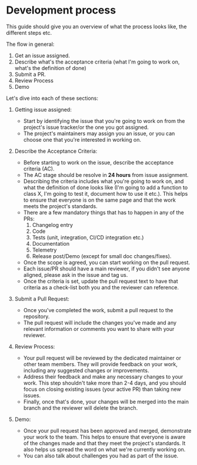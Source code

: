 # Development process

This guide should give you an overview of what the process looks like, the different steps etc.

The flow in general:
1. Get an issue assigned.
2. Describe what's the acceptance criteria (what I'm going to work on, what's the definition of done)
3. Submit a PR.
4. Review Process
5. Demo

Let's dive into each of these sections:

1. Getting issue assigned: 
   - Start by identifying the issue that you're going to work 
   on from the project's issue tracker/or the one you got assigned.
   - The project's maintainers may assign you an issue, or 
   you can choose one that you're interested in working on.

2. Describe the Acceptance Criteria: 
   - Before starting to work on the issue, describe the acceptance criteria (AC). 
   - The AC stage should be resolve in **24 hours** from issue assignment.
   - Describing the criteria includes what you're going to work on,
     and what the definition of done looks like (I'm going to add a function to  
     class X, I'm going to test it, document how to use it etc.). 
     This helps to ensure that everyone is on the same page and that the work meets 
     the project's standards. 
   - There are a few mandatory things that has to happen in 
     any of the PRs: 
     1. Changelog entry 
     2. Code
     3. Tests (unit, integration, CI/CD integration etc.)
     4. Documentation
     5. Telemetry
     6. Release post/Demo (except for small doc changes/fixes). 
   - Once the scope is agreed, you can start working on the pull request. 
   - Each issue/PR should have a main reviewer, if you didn't see anyone aligned, 
     please ask in the issue and tag us.
   - Once the criteria is set, update the pull request text to have that criteria as a check-list
     both you and the reviewer can reference.

3. Submit a Pull Request:
   - Once you've completed the work, submit a pull request to the repository. 
   - The pull request will include the changes you've made and any relevant 
     information or comments you want to share with your reviewer.

4. Review Process: 
   - Your pull request will be reviewed by the dedicated maintainer or other team members. 
     They will provide feedback on your work, including any suggested changes or improvements. 
   - Address their feedback and make any necessary changes to your work. 
     This step shouldn't take more than 2-4 days, and you should 
   focus on closing existing issues (your active PR) than taking new issues. 
   - Finally, once that's done, your changes will be merged into the main branch and the reviewer
   will delete the branch.

5. Demo: 
   - Once your pull request has been approved and merged, demonstrate your work to the team. 
     This helps to ensure that everyone is aware of the changes made and that they meet 
     the project's standards. It also helps us spread the word on what we're currently
     working on. 
   - You can also talk about challenges you had as part of the issue.



